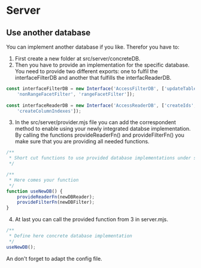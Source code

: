 # Server

## Use another database
You can implement another database if you like. Therefor you have to:

1. First create a new folder at src/server/concreteDB.
2. Then you have to provide an implementation for the specific database. You need to provide two different exports: one to fulfil the interfaceFilterDB and another that fulfills the interfacReaderDB.
```javascript
const interfaceFilterDB = new Interface('AccessFilterDB', ['updateTableEntries',
    'nonRangeFacetFilter', 'rangeFacetFilter']);
    
const interfaceReaderDB = new Interface('AccessReaderDB', ['createIds',
    'createColumnIndexes']);
```

3. In the src/server/provider.mjs file you can add the correspondent method to enable using your newly integrated databse implementation.
By calling the functions provideReaderFn() and provideFilterFn() you make sure that you are providing all needed functions.
```javascript
/**
 * Short cut functions to use provided database implementations under server/concreteDB/
 */

/**
 * Here comes your function
 */
function useNewDB() {
    provideReaderFn(newDBReader);
    provideFilterFn(newDBFilter);
}
```
4. At last you can call the provided function from 3 in server.mjs.
```javascript
/**
 * Define here concrete database implementation
 */
useNewDB();
```

An don't forget to adapt the config file.
